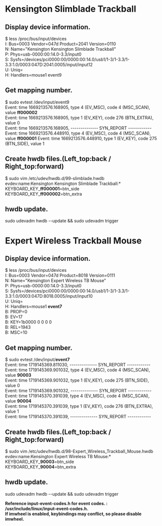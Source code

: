 # Kensington Slimblade Trackball
## Display device information.
$ less /proc/bus/input/devices  
I: Bus=0003 Vendor=047d Product=2041 Version=0110  
N: Name="Kensington Kensington Slimblade Trackball"  
P: Phys=usb-0000:00:14.0-3.3/input0  
S: Sysfs=/devices/pci0000:00/0000:00:14.0/usb1/1-3/1-3.3/1-3.3:1.0/0003:047D:2041.0005/input/input12  
U: Uniq=  
H: Handlers=mouse1 event9   

## Get mapping number.
$ sudo evtest /dev/input/event9  
Event: time 1669213576.168905, type 4 (EV_MSC), code 4 (MSC_SCAN), value **ff000002**  
Event: time 1669213576.168905, type 1 (EV_KEY), code 276 (BTN_EXTRA), value 0  
Event: time 1669213576.168905, -------------- SYN_REPORT ------------  
Event: time 1669213576.448910, type 4 (EV_MSC), code 4 (MSC_SCAN), value **ff000001**
Event: time 1669213576.448910, type 1 (EV_KEY), code 275 (BTN_SIDE), value 1  

## Create hwdb files.(Left_top:back / Right_top:forward)
$ sudo vim /etc/udev/hwdb.d/99-slimblade.hwdb  
evdev:name:Kensington Kensington Slimblade Trackball:*  
  KEYBOARD_KEY_**ff000001**=btn_side  
  KEYBOARD_KEY_**ff000002**=btn_extra  

## hwdb update.
sudo udevadm hwdb --update && sudo udevadm trigger

# Expert Wireless Trackball Mouse
## Display device information.
$ less /proc/bus/input/devices  
I: Bus=0003 Vendor=047d Product=8018 Version=0111  
N: Name="Kensington Expert Wireless TB Mouse"  
P: Phys=usb-0000:00:14.0-3.3/input0  
S: Sysfs=/devices/pci0000:00/0000:00:14.0/usb1/1-3/1-3.3/1-3.3:1.0/0003:047D:8018.0005/input/input10  
U: Uniq=  
H: Handlers=mouse1 **event7**   
B: PROP=0  
B: EV=17  
B: KEY=1b0000 0 0 0 0  
B: REL=1943  
B: MSC=10  

## Get mapping number.
$ sudo evtest /dev/input/**event7**  
Event: time 1719145369.811030, -------------- SYN_REPORT ------------  
Event: time 1719145369.901032, type 4 (EV_MSC), code 4 (MSC_SCAN), value **90003**  
Event: time 1719145369.901032, type 1 (EV_KEY), code 275 (BTN_SIDE), value 0  
Event: time 1719145369.901032, -------------- SYN_REPORT ------------  
Event: time 1719145370.391039, type 4 (EV_MSC), code 4 (MSC_SCAN), value **90004**  
Event: time 1719145370.391039, type 1 (EV_KEY), code 276 (BTN_EXTRA), value 1  
Event: time 1719145370.391039, -------------- SYN_REPORT ------------  


## Create hwdb files.(Left_top:back / Right_top:forward)
$ sudo vim /etc/udev/hwdb.d/98-Expert_Wireless_Trackball_Mouse.hwdb  
evdev:name:Kensington Expert Wireless TB Mouse:*  
  KEYBOARD_KEY_**90003**=btn_side  
  KEYBOARD_KEY_**90004**=btn_extra  

## hwdb update.
sudo udevadm hwdb --update && sudo udevadm trigger  

**Reference input-event-codes.h for event codes. : /usr/include/linux/input-event-codes.h.**  
**If imwheel is enabled, keybindings may conflict, so please disable imwheel.**